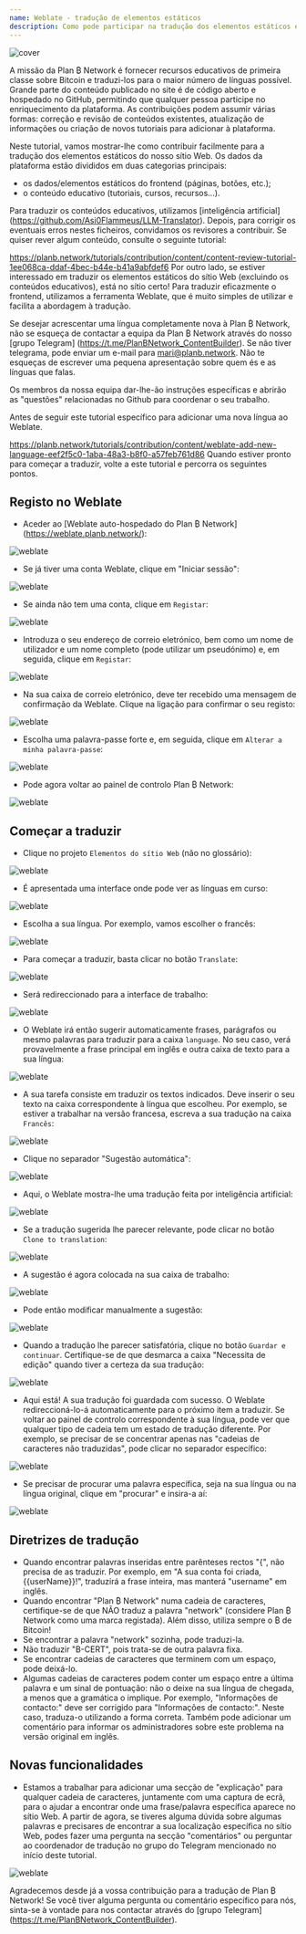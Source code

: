 ```yaml
---
name: Weblate - tradução de elementos estáticos
description: Como pode participar na tradução dos elementos estáticos em planb.network?
---
```

![cover](assets/cover.webp)

A missão da Plan ₿ Network é fornecer recursos educativos de primeira classe sobre Bitcoin e traduzi-los para o maior número de línguas possível. Grande parte do conteúdo publicado no site é de código aberto e hospedado no GitHub, permitindo que qualquer pessoa participe no enriquecimento da plataforma. As contribuições podem assumir várias formas: correção e revisão de conteúdos existentes, atualização de informações ou criação de novos tutoriais para adicionar à plataforma.

Neste tutorial, vamos mostrar-lhe como contribuir facilmente para a tradução dos elementos estáticos do nosso sítio Web. Os dados da plataforma estão divididos em duas categorias principais:


- os dados/elementos estáticos do frontend (páginas, botões, etc.);
- o conteúdo educativo (tutoriais, cursos, recursos...).

Para traduzir os conteúdos educativos, utilizamos [inteligência artificial] (https://github.com/Asi0Flammeus/LLM-Translator). Depois, para corrigir os eventuais erros nestes ficheiros, convidamos os revisores a contribuir. Se quiser rever algum conteúdo, consulte o seguinte tutorial:

https://planb.network/tutorials/contribution/content/content-review-tutorial-1ee068ca-ddaf-4bec-b44e-b41a9abfdef6
Por outro lado, se estiver interessado em traduzir os elementos estáticos do sítio Web (excluindo os conteúdos educativos), está no sítio certo! Para traduzir eficazmente o frontend, utilizamos a ferramenta Weblate, que é muito simples de utilizar e facilita a abordagem à tradução.

Se desejar acrescentar uma língua completamente nova à Plan ₿ Network, não se esqueça de contactar a equipa da Plan ₿ Network através do nosso [grupo Telegram] (https://t.me/PlanBNetwork_ContentBuilder). Se não tiver telegrama, pode enviar um e-mail para mari@planb.network. Não te esqueças de escrever uma pequena apresentação sobre quem és e as línguas que falas.

Os membros da nossa equipa dar-lhe-ão instruções específicas e abrirão as "questões" relacionadas no Github para coordenar o seu trabalho.

Antes de seguir este tutorial específico para adicionar uma nova língua ao Weblate.

https://planb.network/tutorials/contribution/content/weblate-add-new-language-eef2f5c0-1aba-48a3-b8f0-a57feb761d86
Quando estiver pronto para começar a traduzir, volte a este tutorial e percorra os seguintes pontos.

## Registo no Weblate


- Aceder ao [Weblate auto-hospedado do Plan ₿ Network] (https://weblate.planb.network/):

![weblate](assets/01.webp)


- Se já tiver uma conta Weblate, clique em "Iniciar sessão":

![weblate](assets/02.webp)


- Se ainda não tem uma conta, clique em `Registar`:

![weblate](assets/03.webp)


- Introduza o seu endereço de correio eletrónico, bem como um nome de utilizador e um nome completo (pode utilizar um pseudónimo) e, em seguida, clique em `Registar`:

![weblate](assets/04.webp)


- Na sua caixa de correio eletrónico, deve ter recebido uma mensagem de confirmação da Weblate. Clique na ligação para confirmar o seu registo:

![weblate](assets/05.webp)


- Escolha uma palavra-passe forte e, em seguida, clique em `Alterar a minha palavra-passe`:

![weblate](assets/06.webp)


- Pode agora voltar ao painel de controlo Plan ₿ Network:

![weblate](assets/07.webp)

## Começar a traduzir


- Clique no projeto `Elementos do sítio Web` (não no glossário):

![weblate](assets/08.webp)


- É apresentada uma interface onde pode ver as línguas em curso:

![weblate](assets/09.webp)


- Escolha a sua língua. Por exemplo, vamos escolher o francês:

![weblate](assets/10.webp)


- Para começar a traduzir, basta clicar no botão `Translate`:

![weblate](assets/11.webp)


- Será redireccionado para a interface de trabalho:

![weblate](assets/12.webp)


- O Weblate irá então sugerir automaticamente frases, parágrafos ou mesmo palavras para traduzir para a caixa `language`. No seu caso, verá provavelmente a frase principal em inglês e outra caixa de texto para a sua língua:

![weblate](assets/13.webp)


- A sua tarefa consiste em traduzir os textos indicados. Deve inserir o seu texto na caixa correspondente à língua que escolheu. Por exemplo, se estiver a trabalhar na versão francesa, escreva a sua tradução na caixa `Francês`:

![weblate](assets/14.webp)


- Clique no separador "Sugestão automática":

![weblate](assets/15.webp)


- Aqui, o Weblate mostra-lhe uma tradução feita por inteligência artificial:

![weblate](assets/16.webp)


- Se a tradução sugerida lhe parecer relevante, pode clicar no botão `Clone to translation`:

![weblate](assets/17.webp)


- A sugestão é agora colocada na sua caixa de trabalho:

![weblate](assets/18.webp)


- Pode então modificar manualmente a sugestão:

![weblate](assets/19.webp)


- Quando a tradução lhe parecer satisfatória, clique no botão `Guardar e continuar`. Certifique-se de que desmarca a caixa "Necessita de edição" quando tiver a certeza da sua tradução:

![weblate](assets/20.webp)


- Aqui está! A sua tradução foi guardada com sucesso. O Weblate redireccioná-lo-á automaticamente para o próximo item a traduzir. Se voltar ao painel de controlo correspondente à sua língua, pode ver que qualquer tipo de cadeia tem um estado de tradução diferente. Por exemplo, se precisar de se concentrar apenas nas "cadeias de caracteres não traduzidas", pode clicar no separador específico:

![weblate](assets/21.webp)


- Se precisar de procurar uma palavra específica, seja na sua língua ou na língua original, clique em "procurar" e insira-a aí:

![weblate](assets/22.webp)

## Diretrizes de tradução


- Quando encontrar palavras inseridas entre parênteses rectos "{", não precisa de as traduzir. Por exemplo, em "A sua conta foi criada, {{userName}}!", traduzirá a frase inteira, mas manterá "username" em inglês.
- Quando encontrar "Plan ₿ Network" numa cadeia de caracteres, certifique-se de que NÃO traduz a palavra "network" (considere Plan ₿ Network como uma marca registada). Além disso, utiliza sempre o ₿ de Bitcoin!
- Se encontrar a palavra "network" sozinha, pode traduzi-la.
- Não traduzir "B-CERT", pois trata-se de outra palavra fixa.
- Se encontrar cadeias de caracteres que terminem com um espaço, pode deixá-lo.
- Algumas cadeias de caracteres podem conter um espaço entre a última palavra e um sinal de pontuação: não o deixe na sua língua de chegada, a menos que a gramática o implique. Por exemplo, "Informações de contacto:" deve ser corrigido para "Informações de contacto:". Neste caso, traduza-o utilizando a forma correta. Também pode adicionar um comentário para informar os administradores sobre este problema na versão original em inglês.

## Novas funcionalidades


- Estamos a trabalhar para adicionar uma secção de "explicação" para qualquer cadeia de caracteres, juntamente com uma captura de ecrã, para o ajudar a encontrar onde uma frase/palavra específica aparece no sítio Web. A partir de agora, se tiveres alguma dúvida sobre algumas palavras e precisares de encontrar a sua localização específica no sítio Web, podes fazer uma pergunta na secção "comentários" ou perguntar ao coordenador de tradução no grupo do Telegram mencionado no início deste tutorial.

![weblate](assets/23.webp)

Agradecemos desde já a vossa contribuição para a tradução de Plan ₿ Network! Se você tiver alguma pergunta ou comentário específico para nós, sinta-se à vontade para nos contactar através do [grupo Telegram] (https://t.me/PlanBNetwork_ContentBuilder).
